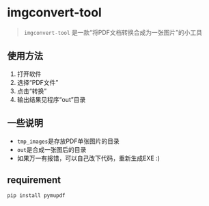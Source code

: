# imgconvert-tool
> `imgconvert-tool` 是一款“将PDF文档转换合成为一张图片”的小工具

## 使用方法
1. 打开软件
2. 选择“PDF文件”
3. 点击“转换”
4. 输出结果见程序“out”目录

## 一些说明
* `tmp_images`是存放PDF单张图片的目录
* `out`是合成一张图后的目录
* 如果万一有报错，可以自己改下代码，重新生成EXE :)

## requirement
```shell
pip install pymupdf
```